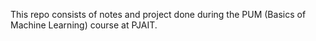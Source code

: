 ﻿This repo consists of notes and project done during the PUM (Basics of Machine Learning) course at PJAIT.
